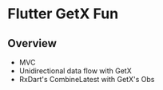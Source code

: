 # Flutter GetX Fun

## Overview

- MVC
- Unidirectional data flow with GetX
- RxDart's CombineLatest with GetX's Obs
